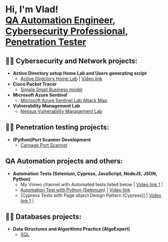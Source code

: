 <h1>Hi, I'm Vlad! <br/><a href="https://github.com/joshmadakor1">QA Automation Engineer</a>, <a href="https://www.linkedin.com/in/joshmadakor/">Cybersecurity Professional</a>, <a href="https://www.youtube.com/c/joshmadakor">Penetration Tester</a></h1>

<h2>👨‍💻 Cybersecurity and Network projects:</h2>

- <b>Active Directory setup Home Lab and Users generating script</b>
  - [Active Directory Home Lab](https://github.com/Vlad774/ActiveDirectoryLab) | [Video link](https://www.youtube.com/watch?v=wGJSgqEzM0w&ab_channel=VladCybersecurity)
- <b>Cisco Packet Tracer</b>
  - [Simple Small Business model](https://github.com/Vlad774/Cisco-Packet-Tracer-Small-Business-model)
- <b>Microsoft Azure Sentinel</b>
  - [Microsoft Azure Sentinel Lab Attack Map](https://github.com/Vlad774/Microsoft-Azure-Sentinel-Lab-Attack-Map/blob/main/README.md)
- <b>Vulnerability Management Lab</b>
  - [Nessus Vulnerability Management Lab](https://github.com/Vlad774/Nessus-Vulnerability-Management-Lab)

<h2>👨‍💻 Penetration testing projects:</h2>

- <b>(Python)Port Scanner Development</b>
  - [Carnage Port Scanner](https://github.com/Vlad774/Port-Scanner-Carnage/blob/main/README.md)
  

<h2>QA Automation projects and others:</h2>

- <b>Automation Tests (Selenium, Cypress, JavaScript, NodeJS, JSON, Python) </b>
  - My Vimeo channel with Automated tests listed below | [Video link 1](https://vimeo.com/user199007084) | 
  - [Automation Test with Python (Selenium)](https://github.com/Vlad774/Dotdashcom_test_PYTHON) | [Video link](https://vimeo.com/820757696)
  - [Cypress Tests with Page object Design Pattern (Cypress)] | [Video link 1](https://vimeo.com/user199007084) |

<h2>👨‍💻 Databases projects:</h2>

- <b>Data Structures and Algorithms Practice (AlgoExpert)</b>
  - [SQL](https://github.com/Vlad774/SQL)




[twitter]: https://twitter.com/joshmadakor
[youtube]: https://www.youtube.com/c/joshmadakor
[instagram]: https://www.instagram.com/joshmadakor/
[linkedin]: https://linkedin.com/in/joshmadakor

<!--
**joshmadakor1/joshmadakor1** is a ✨ _special_ ✨ repository because its `README.md` (this file) appears on your GitHub profile.

Here are some ideas to get you started:

- 🔭 I’m currently working on ...
- 🌱 I’m currently learning ...
- 👯 I’m looking to collaborate on ...
- 🤔 I’m looking for help with ...
- 💬 Ask me about ...
- 📫 How to reach me: ...
- 😄 Pronouns: ...
- ⚡ Fun fact: ...
-->
